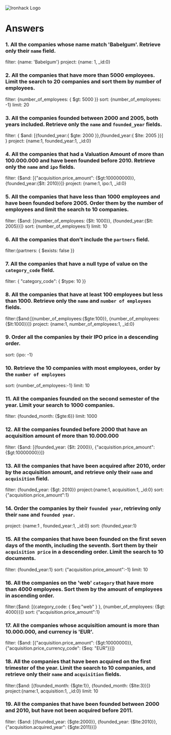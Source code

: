 ![Ironhack Logo](https://i.imgur.com/1QgrNNw.png)

# Answers

### 1. All the companies whose name match 'Babelgum'. Retrieve only their `name` field.

filter: {name: 'Babelgum'}
project: {name: 1, _id:0}

### 2. All the companies that have more than 5000 employees. Limit the search to 20 companies and sort them by **number of employees**.

filter: {number_of_employees: { $gt: 5000 }}
sort: {number_of_employees: -1}
limit: 20

### 3. All the companies founded between 2000 and 2005, both years included. Retrieve only the `name` and `founded_year` fields.

filter: { $and: [{founded_year:{ $gte: 2000 }},{founded_year:{ $lte: 2005 }}] }
project: {name:1, founded_year:1, _id:0}

### 4. All the companies that had a Valuation Amount of more than 100.000.000 and have been founded before 2010. Retrieve only the `name` and `ipo` fields.

filter: {$and: [{"acquisition.price_amount": {$gt:100000000}}, {founded_year:{$lt: 2010}}]}
project: {name:1, ipo:1, _id:0}

### 5. All the companies that have less than 1000 employees and have been founded before 2005. Order them by the number of employees and limit the search to 10 companies.

filter: {$and: [{number_of_employees: {$lt: 1000}}, {founded_year:{$lt: 2005}}]}
sort: {number_of_employees:1}
limit: 10

### 6. All the companies that don't include the `partners` field.

filter:{partners: { $exists: false }}

### 7. All the companies that have a null type of value on the `category_code` field.
filter: { "category_code": { $type: 10 }} 

### 8. All the companies that have at least 100 employees but less than 1000. Retrieve only the `name` and `number of employees` fields.
filter:{$and:[{number_of_employees:{$gte:100}}, {number_of_employees:{$lt:1000}}]}
project: {name:1, number_of_employees:1, _id:0}


### 9. Order all the companies by their IPO price in a descending order.

sort: {ipo: -1}

### 10. Retrieve the 10 companies with most employees, order by the `number of employees`

sort: {number_of_employees:-1}
limit: 10

### 11. All the companies founded on the second semester of the year. Limit your search to 1000 companies.

filter: {founded_month: {$gte:6}}
limit: 1000

### 12. All the companies founded before 2000 that have an acquisition amount of more than 10.000.000
filter: {$and: [{founded_year: {$lt: 2000}}, {"acquisition.price_amount": {$gt:10000000}}]}


### 13. All the companies that have been acquired after 2010, order by the acquisition amount, and retrieve only their `name` and `acquisition` field.

filter: {founded_year: {$gt: 2010}}
project:{name:1, acquisition:1, _id:0}
sort:{"acquisition.price_amount":1}

### 14. Order the companies by their `founded year`, retrieving only their `name` and `founded year`.

project: {name:1 , founded_year:1, _id:0}
sort: {founded_year:1}

### 15. All the companies that have been founded on the first seven days of the month, including the seventh. Sort them by their `acquisition price` in a descending order. Limit the search to 10 documents.

filter: {founded_year:1}
sort: {"acquisition.price_amount":-1}
limit: 10

### 16. All the companies on the 'web' `category` that have more than 4000 employees. Sort them by the amount of employees in ascending order.

filter:{$and: [{category_code: { $eq:"web" } }, {number_of_employees: {$gt: 4000}}]}
sort: {"acquisition.price_amount":1}

### 17. All the companies whose acquisition amount is more than 10.000.000, and currency is 'EUR'.

filter: {$and: [{"acquisition.price_amount": {$gt:10000000}}, {"acquisition.price_currency_code": {$eq: "EUR"}}]}

### 18. All the companies that have been acquired on the first trimester of the year. Limit the search to 10 companies, and retrieve only their `name` and `acquisition` fields.

filter:{$and: [{founded_month: {$gte:1}}, {founded_month: {$lte:3}}]}
project:{name:1, acquisition:1, _id:0}
limit: 10

### 19. All the companies that have been founded between 2000 and 2010, but have not been acquired before 2011.
filter: {$and: [{founded_year: {$gte:2000}}, {founded_year: {$lte:2010}}, {"acquisition.acquired_year": {$gte:2011}}]}

